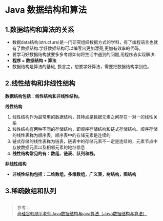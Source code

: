 # Java 数据结构和算法

## 1.数据结构和算法的关系
- 数据data结构(structure)是一门研究组织数据方式的学科，有了编程语言也就有了数据结构.学好数据结构可以编写出更加漂亮,更加有效率的代码。
- 要学习好数据结构就要多多考虑如何将生活中遇到的问题,用程序去实现解决.
- **程序 = 数据结构 + 算法**
- 数据结构是算法的基础, 换言之，想要学好算法，需要把数据结构学到位。

## 2.线性结构和非线性结构
**数据结构包括：线性结构和非线性结构。**

**线性结构**  
1. 线性结构作为最常用的数据结构，其特点是数据元素之间存在一对一的线性关系
2. 线性结构有两种不同的存储结构，即顺序存储结构和链式存储结构。顺序存储的线性表称为顺序表，顺序表中的存储元素是连续的
3. 链式存储的线性表称为链表，链表中的存储元素不一定是连续的，元素节点中存放数据元素以及相邻元素的地址信息
4. **线性结构常见的有：数组、链表、队列和栈。**

**非线性结构**  
- **非线性结构包括：二维数组，多维数组，广义表，树结构，图结构**

## 3.稀疏数组和队列

## 

> 参考：  
> [尚硅谷韩顺平老师Java数据结构与java算法（Java数据结构与算法）](https://www.bilibili.com/video/BV1E4411H73v)